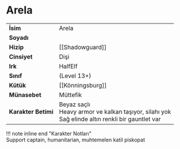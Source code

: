 # Arela   
|  |  |  
|---|---|  
| **İsim** | Arela |  
| **Soyadı** |  |  
| **Hizip** | [[Shadowguard]] |  
| **Cinsiyet** | Dişi |  
| **Irk** | HalfElf |  
| **Sınıf** | (Level 13+) |  
| **Kütük** | [[Könningsburg]] |  
| **Münasebet** | Müttefik |  
| **Karakter Betimi** | Beyaz saçlı<br>Heavy armor ve kalkan taşıyor, silahı yok<br>Sağ elinde altın renkli bir gauntlet var |  
  
  
!!! note inline end "Karakter Notları"  
	Support captain, humanitarian, muhtemelen katil piskopat  
	  
	  
	